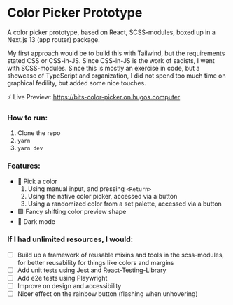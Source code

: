 # Color Picker Prototype

A color picker prototype, based on React, SCSS-modules, boxed up in a Next.js 13 (app router) package.

My first approach would be to build this with Tailwind, but the requirements stated CSS or CSS-in-JS. Since CSS-in-JS is the work of sadists, I went with SCSS-modules. Since this is mostly an exercise in code, but a showcase of TypeScript and organization, I did not spend too much time on graphical fedility, but added some nice touches.

⚡️ Live Preview: https://bits-color-picker.on.hugos.computer

### How to run:
1. Clone the repo
2. `yarn`
3. `yarn dev`

### Features:
- 💅 Pick a color 
  1. Using manual input, and pressing `<Return>`
  2. Using the native color picker, accessed via a button
  3. Using a randomized color from a set palette, accessed via a button
- 🟪 Fancy shifting color preview shape
- 🌚 Dark mode

### If I had unlimited resources, I would:
- [ ] Build up a framework of reusable mixins and tools in the scss-modules, for better reusability for things like colors and margins
- [ ] Add unit tests using Jest and React-Testing-Library
- [ ] Add e2e tests using Playwright
- [ ] Improve on design and accessibility
- [ ] Nicer effect on the rainbow button (flashing when unhovering)